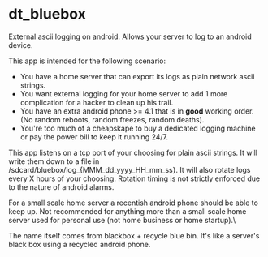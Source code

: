 # dt_bluebox
External ascii logging on android. Allows your server to log to an android device. 

This app is intended for the following scenario:
* You have a home server that can export its logs as plain network ascii strings.
* You want external logging for your home server to add 1 more complication for a hacker to clean up his trail.
* You have an extra android phone >= 4.1 that is in **good** working order. (No random reboots, random freezes, random deaths).
* You're too much of a cheapskape to buy a dedicated logging machine or pay the power bill to keep it running 24/7.

This app listens on a tcp port of your choosing for plain ascii strings. It will write them down to a file in 
/sdcard/bluebox/log_{MMM_dd_yyyy_HH_mm_ss}. It will also rotate logs every X hours of your choosing. Rotation
timing is not strictly enforced due to the nature of android alarms.

For a small scale home server a recentish android phone should be able to keep up. Not recommended for anything more
than a small scale home server used for personal use (not home business or home startup).\

The name itself comes from blackbox + recycle blue bin. It's like a server's black box using a recycled android phone.
